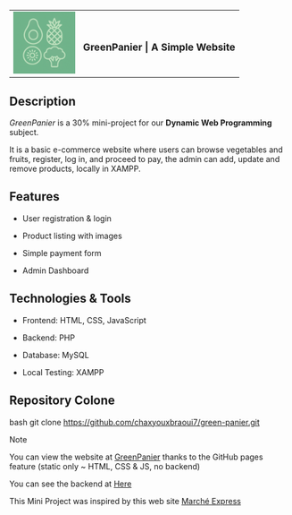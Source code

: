 <table align="center">
  <tr>
    <td><img src="assets/images/logo/logo.png" alt="GreenPanier Logo" width="111"></td>
    <td><h1 style="font-size: 1.25em;">GreenPanier | A Simple Website</h1></td>
  </tr>
</table>

## Description

*GreenPanier* is a 30% mini-project for our **Dynamic Web Programming** subject.

It is a basic e-commerce website where users can browse vegetables and fruits, register, log in, and proceed to pay, the admin can add, update and remove products, locally in XAMPP.

## Features

- User registration & login

- Product listing with images

- Simple payment form

- Admin Dashboard

## Technologies & Tools

- Frontend: HTML, CSS, JavaScript

- Backend: PHP

- Database: MySQL

- Local Testing: XAMPP

## Repository Colone

bash
git clone https://github.com/chaxyouxbraoui7/green-panier.git


> [!NOTE]
> 
> You can view the website at [GreenPanier](https://chaxyouxbraoui7.github.io/green-panier/) thanks to the GitHub pages feature (static only ~ HTML, CSS & JS, no backend)
>
> You can see the backend at <a href="a-documentation\README.md" target="_blank">Here</a>
>
> This Mini Project was inspired by this web site [Marché Express](https://marcheexpress.ma/)